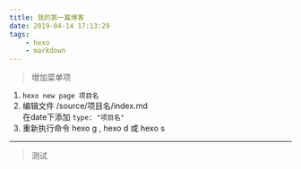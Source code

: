 ```yaml
---
title: 我的第一篇博客
date: 2019-04-14 17:13:29
tags:
    - hexo
    - markdown
---
```

>增加菜单项

1. ` hexo new page 项目名 `
2. 编辑文件 /source/项目名/index.md   
在date下添加 `type: "项目名"`
3. 重新执行命令 hexo g , hexo d 或 hexo s  
---
>测试
